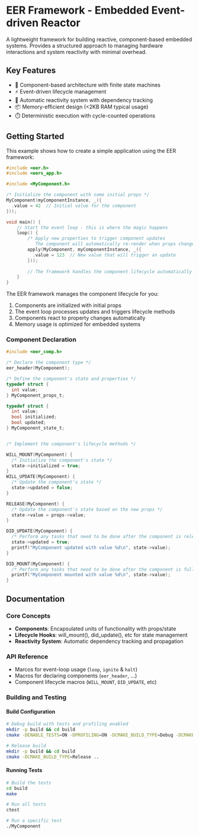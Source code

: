 # EER Framework - Embedded Event-driven Reactor

A lightweight framework for building reactive, component-based embedded systems. Provides a structured approach to managing hardware interactions and system reactivity with minimal overhead.

## Key Features

- 🧩 Component-based architecture with finite state machines
- ⚡ Event-driven lifecycle management 
- 🔄 Automatic reactivity system with dependency tracking
- 📦 Memory-efficient design (<2KB RAM typical usage)
- ⏱️ Deterministic execution with cycle-counted operations

## Getting Started

This example shows how to create a simple application using the EER framework:

```c
#include <eer.h>
#include <eers_app.h>

#include <MyComponent.h>

/* Initialize the component with some initial props */
MyComponent(myComponentInstance, _({
  .value = 42  // Initial value for the component
}));

void main() {
    // Start the event loop - this is where the magic happens
    loop() { 
        /* Apply new properties to trigger component updates
           The component will automatically re-render when props change */
        apply(MyComponent, myComponentInstance, _({
          .value = 123  // New value that will trigger an update
        }));
        
        // The framework handles the component lifecycle automatically
    }
}
```

The EER framework manages the component lifecycle for you:
1. Components are initialized with initial props
2. The event loop processes updates and triggers lifecycle methods
3. Components react to property changes automatically
4. Memory usage is optimized for embedded systems

### Component Declaration
```c
#include <eer_comp.h>

/* Declare the component type */
eer_header(MyComponent);

/* Define the component's state and properties */
typedef struct {
  int value;
} MyComponent_props_t;

typedef struct {
  int value;
  bool initialized;
  bool updated;
} MyComponent_state_t;


/* Implement the component's lifecycle methods */

WILL_MOUNT(MyComponent) {
  /* Initialize the component's state */
  state->initialized = true;
}
WILL_UPDATE(MyComponent) {
  /* Update the component's state */
  state->updated = false;
}

RELEASE(MyComponent) {
  /* Update the component's state based on the new props */
  state->value = props->value;
}

DID_UPDATE(MyComponent) {
  /* Perform any tasks that need to be done after the component is released */
  state->updated = true;
  printf("MyComponent updated with value %d\n", state->value);
}

DID_MOUNT(MyComponent) {
  /* Perform any tasks that need to be done after the component is fully initialized */
  printf("MyComponent mounted with value %d\n", state->value);
}
```


## Documentation

### Core Concepts
- **Components**: Encapsulated units of functionality with props/state
- **Lifecycle Hooks**: will_mount(), did_update(), etc for state management
- **Reactivity System**: Automatic dependency tracking and propagation

### API Reference
- Marcos for event-loop usage (`loop`, `ignite` & `halt`)
- Macros for declaring components (`eer_header`, ...)
- Component lifecycle macros (`WILL_MOUNT`, `DID_UPDATE`, etc)

### Building and Testing

#### Build Configuration
```bash
# Debug build with tests and profiling enabled
mkdir -p build && cd build
cmake -DENABLE_TESTS=ON -DPROFILING=ON -DCMAKE_BUILD_TYPE=Debug -DCMAKE_EXPORT_COMPILE_COMMANDS=1 ..

# Release build
mkdir -p build && cd build
cmake -DCMAKE_BUILD_TYPE=Release ..
```

#### Running Tests
```bash
# Build the tests
cd build
make

# Run all tests
ctest

# Run a specific test
./MyComponent
```
